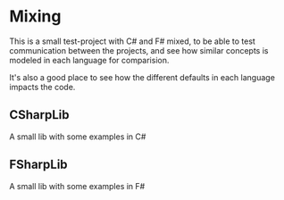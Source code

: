 # Mixing

This is a small test-project with C# and F# mixed, to be able to test communication between the projects, and see how similar concepts is modeled in each language for comparision.

It's also a good place to see how the different defaults in each language impacts the code.

## CSharpLib

A small lib with some examples in C#

## FSharpLib

A small lib with some examples in F#
